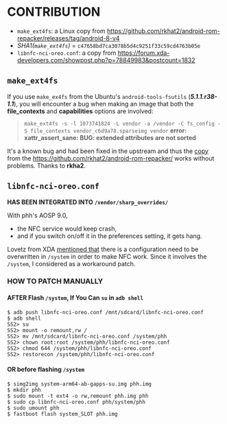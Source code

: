 # CONTRIBUTION
 * `make_ext4fs`: a Linux copy from https://github.com/rkhat2/android-rom-repacker/releases/tag/android-8-v4
 * _SHA1(`make_ext4fs`)_ = `c47658bd7ca3078b5d4c9251f33c59cd4763b05e`
 * `libnfc-nci-oreo.conf`: a copy from https://forum.xda-developers.com/showpost.php?p=78849983&postcount=1832

## `make_ext4fs`

If you use `make_ex4fs` from the Ubuntu's `android-tools-fsutils` (_**5.1.1.r38-1.1**_), you will encounter a bug when making an image that both the **file_contexts** and **capabilities** options are involved:

> `make_ext4fs -s -l 1073741824 -L vendor -a /vendor -C fs_config -S file_contexts vendor_c6d9a78.sparseimg vendor`
> **error: xattr_assert_sane: BUG: extended attributes are not sorted**

It's a known bug and had been fixed in the upstream and thus the [copy](https://github.com/rkhat2/android-rom-repacker/releases/tag/android-8-v4) from the https://github.com/rkhat2/android-rom-repacker/ works without problems. Thanks to **rkha2**.

## `libnfc-nci-oreo.conf`

**HAS BEEN INTEGRATED INTO `/vendor/sharp_overrides/`**

With phh's AOSP 9.0,

 * the NFC service would keep crash,
 * and if you switch on/off it in the preferences setting, it gets hang.

Lovetz from XDA [mentioned that](https://forum.xda-developers.com/showpost.php?p=78849983&postcount=1832) there is a configuration need to be overwritten in `/system` in order to make NFC work.
Since it involves the `/system`, I considered as a workaround patch.

### HOW TO PATCH MANUALLY

#### AFTER Flash `/system`, If You Can `su` in `adb shell`

    $ adb push libnfc-nci-oreo.conf /mnt/sdcard/libnfc-nci-oreo.conf
    $ adb shell
    SS2> su
    SS2> mount -o remount,rw /
    SS2> mv /mnt/sdcard/libnfc-nci-oreo.conf /system/phh
    SS2> chown root:root /system/phh/libnfc-nci-oreo.conf
    SS2> chmod 644 /system/phh/libnfc-nci-oreo.conf
    SS2> restorecon /system/phh/libnfc-nci-oreo.conf

#### OR before flashing `/system`

	$ simg2img system-arm64-ab-gapps-su.img phh.img
	$ mkdir phh
	$ sudo mount -t ext4 -o rw,remount phh.img phh
	$ sudo cp libnfc-nci-oreo.conf phh/system/phh
	$ sudo umount phh
	$ fastboot flash system_SLOT phh.img
